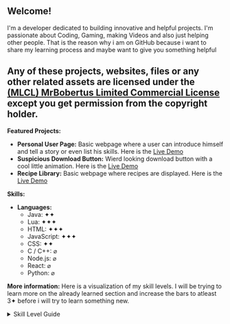 ## Welcome!

I'm a developer dedicated to building innovative and helpful projects. I'm passionate about Coding, Gaming, making Videos and also just helping other people. That is the reason why i am on GitHub because i want to share my learning process and maybe want to give you something helpful

## Any of these projects, websites, files or any other related assets are licensed under the [(MLCL) MrBobertus Limited Commercial License](https://github.com/MrBobertus/Important-Documents/blob/main/MLCL%20-%20MrBobertus%20Limited%20Commercial%20License.md) except you get permission from the copyright holder.

**Featured Projects:**

*   **Personal User Page:** Basic webpage where a user can introduce himself and tell a story or even list his skills. Here is the [Live Demo](https://mrbobertus.github.io/PersonalUserPage/)
*   **Suspicious Download Button:** Wierd looking download button with a cool little animation. Here is the [Live Demo](https://mrbobertus.github.io/DownloadPage/)
*   **Recipe Library:** Basic webpage where recipes are displayed. Here is the [Live Demo](https://mrbobertus.github.io/RecipeLibrary/)

**Skills:**

*   **Languages:**
    *   Java:       ✦✦
    *   Lua:        ✦✦✦
    *   HTML:       ✦✦✦
    *   JavaScript: ✦✦✦
    *   CSS:        ✦✦
    *   C / C++:     ⌀
    *   Node.js:     ⌀
    *   React:       ⌀
    *   Python:      ⌀

**More information:**
Here is a visualization of my skill levels. I will be trying to learn more on the already learned section and increase the bars to atleast 3✦ before i will try to learn something new.

<details>
  <summary>Skill Level Guide</summary>
  <ul>
    <li>⌀ Planned but haven't touched it yet</li>
    <li>✦ Learning</li>
    <li>✦✦ Basic Knowledge</li>
    <li>✦✦✦ Intermediate</li>
    <li>✦✦✦✦ Pro</li>
    <li>✦✦✦✦✦ Master</li>
    <li>✦✦✦✦✦✦ Can't be reached because you can always learn new stuff in the digital and IRL (Problem Solving, etc.) world</li>
  </ul>
</details>
